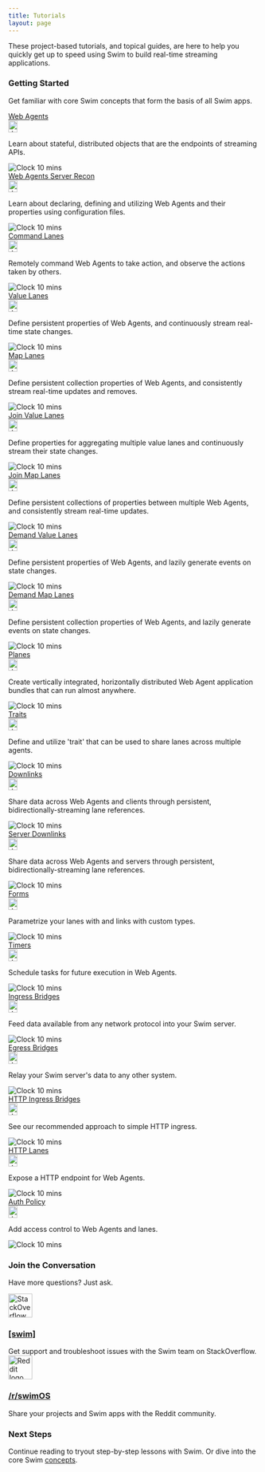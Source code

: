 ```yaml
---
title: Tutorials
layout: page
---
```


These project-based tutorials, and topical guides, are here to help you quickly get up to speed using Swim to build real-time streaming applications.

### Getting Started

Get familiar with core Swim concepts that form the basis of all Swim apps.

<div class="tutorials-case">
  <div class="tutorial-stack">
    <a href="{{site.baseurl}}/reference/web-agents" class="tutorial-header">
      <span class="tutorial-title">Web Agents</span>
      <div class="tutorial-badges">
        <img src="{{site.baseurl}}/assets/images/social/java-gray.svg" width="18" height="24" class="tutorial-badge" alt="Java logo">
      </div>
    </a>
    <div class="tutorial-body">
      <p class="tutorial-description">Learn about stateful, distributed objects that are the endpoints of streaming APIs.
    </div>
    <div class="tutorial-footer">
      <div class="tutorial-timer">
        <img src="{{site.baseurl}}/assets/images/clock-gray.svg" class="tutorial-clock" alt="Clock">
        <span class="tutorial-time">10 mins</span>
      </div>
    </div>
  </div>
  <div class="tutorial-stack">
    <a href="{{site.baseurl}}/reference/web-agents-server-recon" class="tutorial-header">
      <span class="tutorial-title">Web Agents Server Recon</span>
      <div class="tutorial-badges">
        <img src="{{site.baseurl}}/assets/images/social/java-gray.svg" width="18" height="24" class="tutorial-badge" alt="Java logo">
      </div>
    </a>
    <div class="tutorial-body">
      <p class="tutorial-description">Learn about declaring, defining and utilizing Web Agents and their properties using configuration files.
    </div>
    <div class="tutorial-footer">
      <div class="tutorial-timer">
        <img src="{{site.baseurl}}/assets/images/clock-gray.svg" class="tutorial-clock" alt="Clock">
        <span class="tutorial-time">10 mins</span>
      </div>
    </div>
  </div>
  <div class="tutorial-stack">
    <a href="{{site.baseurl}}/reference/command-lanes" class="tutorial-header">
      <span class="tutorial-title">Command Lanes</span>
      <div class="tutorial-badges">
        <img src="{{site.baseurl}}/assets/images/social/java-gray.svg" width="18" height="24" class="tutorial-badge" alt="Java logo">
      </div>
    </a>
    <div class="tutorial-body">
      <p class="tutorial-description">Remotely command Web Agents to take action, and observe the actions taken by others.
    </div>
    <div class="tutorial-footer">
      <div class="tutorial-timer">
        <img src="{{site.baseurl}}/assets/images/clock-gray.svg" class="tutorial-clock" alt="Clock">
        <span class="tutorial-time">10 mins</span>
      </div>
    </div>
  </div>
  <div class="tutorial-stack">
    <a href="{{site.baseurl}}/reference/value-lanes" class="tutorial-header">
      <span class="tutorial-title">Value Lanes</span>
      <div class="tutorial-badges">
        <img src="{{site.baseurl}}/assets/images/social/java-gray.svg" width="18" height="24" class="tutorial-badge" alt="Java logo">
      </div>
    </a>
    <div class="tutorial-body">
      <p class="tutorial-description">Define persistent properties of Web Agents, and continuously stream real-time state changes.
    </div>
    <div class="tutorial-footer">
      <div class="tutorial-timer">
        <img src="{{site.baseurl}}/assets/images/clock-gray.svg" class="tutorial-clock" alt="Clock">
        <span class="tutorial-time">10 mins</span>
      </div>
    </div>
  </div>
  <div class="tutorial-stack">
    <a href="{{site.baseurl}}/reference/map-lanes" class="tutorial-header">
      <span class="tutorial-title">Map Lanes</span>
      <div class="tutorial-badges">
        <img src="{{site.baseurl}}/assets/images/social/java-gray.svg" width="18" height="24" class="tutorial-badge" alt="Java logo">
      </div>
    </a>
    <div class="tutorial-body">
      <p class="tutorial-description">Define persistent collection properties of Web Agents, and consistently stream real-time updates and removes.
    </div>
    <div class="tutorial-footer">
      <div class="tutorial-timer">
        <img src="{{site.baseurl}}/assets/images/clock-gray.svg" class="tutorial-clock" alt="Clock">
        <span class="tutorial-time">10 mins</span>
      </div>
    </div>
  </div>
  <div class="tutorial-stack">
    <a href="{{site.baseurl}}/reference/join-value-lanes" class="tutorial-header">
      <span class="tutorial-title">Join Value Lanes</span>
      <div class="tutorial-badges">
        <img src="{{site.baseurl}}/assets/images/social/java-gray.svg" width="18" height="24" class="tutorial-badge" alt="Java logo">
      </div>
    </a>
    <div class="tutorial-body">
        <p class="tutorial-description">Define properties for aggregating multiple value lanes and continuously stream their state changes.
    </div>
    <div class="tutorial-footer">
      <div class="tutorial-timer">
        <img src="{{site.baseurl}}/assets/images/clock-gray.svg" class="tutorial-clock" alt="Clock">
        <span class="tutorial-time">10 mins</span>
      </div>
    </div>
  </div>
  <div class="tutorial-stack">
    <a href="{{site.baseurl}}/reference/join-map-lanes" class="tutorial-header">
      <span class="tutorial-title">Join Map Lanes</span>
      <div class="tutorial-badges">
        <img src="{{site.baseurl}}/assets/images/social/java-gray.svg" width="18" height="24" class="tutorial-badge" alt="Java logo">
      </div>
    </a>
    <div class="tutorial-body">
      <p class="tutorial-description">Define persistent collections of properties between multiple Web Agents, and consistently stream real-time updates.
    </div>
    <div class="tutorial-footer">
      <div class="tutorial-timer">
        <img src="{{site.baseurl}}/assets/images/clock-gray.svg" class="tutorial-clock" alt="Clock">
        <span class="tutorial-time">10 mins</span>
      </div>
    </div>
  </div>
  <div class="tutorial-stack">
    <a href="{{site.baseurl}}/reference/demand-value-lanes" class="tutorial-header">
      <span class="tutorial-title">Demand Value Lanes</span>
      <div class="tutorial-badges">
        <img src="{{site.baseurl}}/assets/images/social/java-gray.svg" width="18" height="24" class="tutorial-badge" alt="Java logo">
      </div>
    </a>
    <div class="tutorial-body">
      <p class="tutorial-description">Define persistent properties of Web Agents, and lazily generate events on state changes.
    </div>
    <div class="tutorial-footer">
      <div class="tutorial-timer">
        <img src="{{site.baseurl}}/assets/images/clock-gray.svg" class="tutorial-clock" alt="Clock">
        <span class="tutorial-time">10 mins</span>
      </div>
    </div>
  </div>
  <div class="tutorial-stack">
    <a href="{{site.baseurl}}/reference/demand-map-lanes" class="tutorial-header">
      <span class="tutorial-title">Demand Map Lanes</span>
      <div class="tutorial-badges">
        <img src="{{site.baseurl}}/assets/images/social/java-gray.svg" width="18" height="24" class="tutorial-badge" alt="Java logo">
      </div>
    </a>
    <div class="tutorial-body">
      <p class="tutorial-description">Define persistent collection properties of Web Agents, and lazily generate events on state changes.
    </div>
    <div class="tutorial-footer">
      <div class="tutorial-timer">
        <img src="{{site.baseurl}}/assets/images/clock-gray.svg" class="tutorial-clock" alt="Clock">
        <span class="tutorial-time">10 mins</span>
      </div>
    </div>
  </div>
  <div class="tutorial-stack">
    <a href="{{site.baseurl}}/reference/planes" class="tutorial-header">
      <span class="tutorial-title">Planes</span>
      <div class="tutorial-badges">
        <img src="{{site.baseurl}}/assets/images/social/java-gray.svg" width="18" height="24" class="tutorial-badge" alt="Java logo">
      </div>
    </a>
    <div class="tutorial-body">
      <p class="tutorial-description">Create vertically integrated, horizontally distributed Web Agent application bundles that can run almost anywhere.
    </div>
    <div class="tutorial-footer">
      <div class="tutorial-timer">
        <img src="{{site.baseurl}}/assets/images/clock-gray.svg" class="tutorial-clock" alt="Clock">
        <span class="tutorial-time">10 mins</span>
      </div>
    </div>
  </div>
  <div class="tutorial-stack">
    <a href="{{site.baseurl}}/reference/traits" class="tutorial-header">
      <span class="tutorial-title">Traits</span>
      <div class="tutorial-badges">
        <img src="{{site.baseurl}}/assets/images/social/java-gray.svg" width="18" height="24" class="tutorial-badge" alt="Java logo">
      </div>
    </a>
    <div class="tutorial-body">
      <p class="tutorial-description">Define and utilize 'trait' that can be used to share lanes across multiple agents.
    </div>
    <div class="tutorial-footer">
      <div class="tutorial-timer">
        <img src="{{site.baseurl}}/assets/images/clock-gray.svg" class="tutorial-clock" alt="Clock">
        <span class="tutorial-time">10 mins</span>
      </div>
    </div>
  </div>
  <div class="tutorial-stack">
    <a href="{{site.baseurl}}/reference/downlinks" class="tutorial-header">
      <span class="tutorial-title">Downlinks</span>
      <div class="tutorial-badges">
        <img src="{{site.baseurl}}/assets/images/social/java-gray.svg" width="18" height="24" class="tutorial-badge" alt="Java logo">
      </div>
    </a>
    <div class="tutorial-body">
      <p class="tutorial-description">Share data across Web Agents and clients through persistent, bidirectionally-streaming lane references.
    </div>
    <div class="tutorial-footer">
      <div class="tutorial-timer">
        <img src="{{site.baseurl}}/assets/images/clock-gray.svg" class="tutorial-clock" alt="Clock">
        <span class="tutorial-time">10 mins</span>
      </div>
    </div>
  </div>
  <div class="tutorial-stack">
    <a href="{{site.baseurl}}/reference/server-downlinks" class="tutorial-header">
      <span class="tutorial-title">Server Downlinks</span>
      <div class="tutorial-badges">
        <img src="{{site.baseurl}}/assets/images/social/java-gray.svg" width="18" height="24" class="tutorial-badge" alt="Java logo">
      </div>
    </a>
    <div class="tutorial-body">
      <p class="tutorial-description">Share data across Web Agents and servers through persistent, bidirectionally-streaming lane references.
    </div>
    <div class="tutorial-footer">
      <div class="tutorial-timer">
        <img src="{{site.baseurl}}/assets/images/clock-gray.svg" class="tutorial-clock" alt="Clock">
        <span class="tutorial-time">10 mins</span>
      </div>
    </div>
  </div>
  <div class="tutorial-stack">
    <a href="{{site.baseurl}}/reference/forms" class="tutorial-header">
      <span class="tutorial-title">Forms</span>
      <div class="tutorial-badges">
        <img src="{{site.baseurl}}/assets/images/social/java-gray.svg" width="18" height="24" class="tutorial-badge" alt="Java logo">
      </div>
    </a>
    <div class="tutorial-body">
        <p class="tutorial-description">Parametrize your lanes with and links with custom types.
    </div>
    <div class="tutorial-footer">
      <div class="tutorial-timer">
        <img src="{{site.baseurl}}/assets/images/clock-gray.svg" class="tutorial-clock" alt="Clock">
        <span class="tutorial-time">10 mins</span>
      </div>
    </div>
  </div>
  <div class="tutorial-stack">
    <a href="{{site.baseurl}}/reference/timers" class="tutorial-header">
      <span class="tutorial-title">Timers</span>
      <div class="tutorial-badges">
        <img src="{{site.baseurl}}/assets/images/social/java-gray.svg" width="18" height="24" class="tutorial-badge" alt="Java logo">
      </div>
    </a>
    <div class="tutorial-body">
      <p class="tutorial-description">Schedule tasks for future execution in Web Agents.
    </div>
    <div class="tutorial-footer">
      <div class="tutorial-timer">
        <img src="{{site.baseurl}}/assets/images/clock-gray.svg" class="tutorial-clock" alt="Clock">
        <span class="tutorial-time">10 mins</span>
      </div>
    </div>
  </div>
  <div class="tutorial-stack">
    <a href="{{site.baseurl}}/reference/ingress-bridges" class="tutorial-header">
      <span class="tutorial-title">Ingress Bridges</span>
      <div class="tutorial-badges">
        <img src="{{site.baseurl}}/assets/images/social/java-gray.svg" width="18" height="24" class="tutorial-badge" alt="Java logo">
      </div>
    </a>
    <div class="tutorial-body">
      <p class="tutorial-description">Feed data available from any network protocol into your Swim server.
    </div>
    <div class="tutorial-footer">
      <div class="tutorial-timer">
        <img src="{{site.baseurl}}/assets/images/clock-gray.svg" class="tutorial-clock" alt="Clock">
        <span class="tutorial-time">10 mins</span>
      </div>
    </div>
  </div>
  <div class="tutorial-stack">
    <a href="{{site.baseurl}}/reference/egress-bridges" class="tutorial-header">
      <span class="tutorial-title">Egress Bridges</span>
      <div class="tutorial-badges">
        <img src="{{site.baseurl}}/assets/images/social/java-gray.svg" width="18" height="24" class="tutorial-badge" alt="Java logo">
      </div>
    </a>
    <div class="tutorial-body">
      <p class="tutorial-description">Relay your Swim server's data to any other system.
    </div>
    <div class="tutorial-footer">
      <div class="tutorial-timer">
        <img src="{{site.baseurl}}/assets/images/clock-gray.svg" class="tutorial-clock" alt="Clock">
        <span class="tutorial-time">10 mins</span>
      </div>
    </div>
  </div>
  <div class="tutorial-stack">
    <a href="{{site.baseurl}}/reference/http-ingress-bridges" class="tutorial-header">
      <span class="tutorial-title">HTTP Ingress Bridges</span>
      <div class="tutorial-badges">
        <img src="{{site.baseurl}}/assets/images/social/java-gray.svg" width="18" height="24" class="tutorial-badge" alt="Java logo">
      </div>
    </a>
    <div class="tutorial-body">
      <p class="tutorial-description">See our recommended approach to simple HTTP ingress.
    </div>
    <div class="tutorial-footer">
      <div class="tutorial-timer">
        <img src="{{site.baseurl}}/assets/images/clock-gray.svg" class="tutorial-clock" alt="Clock">
        <span class="tutorial-time">10 mins</span>
      </div>
    </div>
  </div>
  <div class="tutorial-stack">
    <a href="{{site.baseurl}}/reference/http-lanes" class="tutorial-header">
      <span class="tutorial-title">HTTP Lanes</span>
      <div class="tutorial-badges">
        <img src="{{site.baseurl}}/assets/images/social/java-gray.svg" width="18" height="24" class="tutorial-badge" alt="Java logo">
      </div>
    </a>
    <div class="tutorial-body">
      <p class="tutorial-description">Expose a HTTP endpoint for Web Agents.
    </div>
    <div class="tutorial-footer">
      <div class="tutorial-timer">
        <img src="{{site.baseurl}}/assets/images/clock-gray.svg" class="tutorial-clock" alt="Clock">
        <span class="tutorial-time">10 mins</span>
      </div>
    </div>
  </div>
  <div class="tutorial-stack">
    <a href="{{site.baseurl}}/reference/auth-policy" class="tutorial-header">
      <span class="tutorial-title">Auth Policy</span>
      <div class="tutorial-badges">
        <img src="{{site.baseurl}}/assets/images/social/java-gray.svg" width="18" height="24" class="tutorial-badge" alt="Java logo">
      </div>
    </a>
    <div class="tutorial-body">
      <p class="tutorial-description">Add access control to Web Agents and lanes.
    </div>
    <div class="tutorial-footer">
      <div class="tutorial-timer">
        <img src="{{site.baseurl}}/assets/images/clock-gray.svg" class="tutorial-clock" alt="Clock">
        <span class="tutorial-time">10 mins</span>
      </div>
    </div>
  </div>
</div>

### Join the Conversation

Have more questions? Just ask.

<div class="community-case">
  <div class="community-stack">
    <a href="https://stackoverflow.com/questions/tagged/swim">
      <img src="{{site.baseurl}}/assets/images/social/stackoverflow-gray.svg" width="48" height="48" alt="StackOverflow" alt="StackOverflow logo">
      <h3 class="no_toc">[swim]</h3>
    </a>
  Get support and troubleshoot issues with the Swim team on StackOverflow.
  </div>
  <div class="community-stack">
    <a href="https://www.reddit.com/r/swimos">
      <img src="{{site.baseurl}}/assets/images/social/reddit-gray.svg" width="48" height="48" alt="Reddit logo">
      <h3 class="no_toc">/r/swimOS</h3>
    </a>
  Share your projects and Swim apps with the Reddit community.
  </div>
</div>

### Next Steps

Continue reading to tryout step-by-step lessons with Swim. Or dive into the core Swim [concepts](/concepts).
